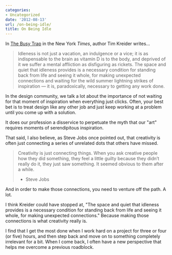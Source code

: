 ```yaml
---
categories:
- Uncategorized
date: '2012-08-13'
url: /on-being-idle/
title: On Being Idle
---
```


In <a href="http://opinionator.blogs.nytimes.com/2012/06/30/the-busy-trap/">The Busy Trap</a> in the New York <em>Times</em>, author Tim Kreider writes...

<blockquote>Idleness is not just a vacation, an indulgence or a vice; it is as indispensable to the brain as vitamin D is to the body, and deprived of it we suffer a mental affliction as disfiguring as rickets. The space and quiet that idleness provides is a necessary condition for standing back from life and seeing it whole, for making unexpected connections and waiting for the wild summer lightning strikes of inspiration — it is, paradoxically, necessary to getting any work done.</blockquote>

In the design community, we talk a lot about the importance of not waiting for that moment of inspiration when everything just clicks. Often, your best bet is to treat design like any other job and just keep working at a problem until you come up with a solution.

It does our profession a disservice to perpetuate the myth that our "art" requires moments of serendipitous inspiration.
<!--more-->
That said, I also believe, as Steve Jobs once pointed out, that creativity is often just connecting a series of unrelated dots that others have missed.

<blockquote>Creativity is just connecting things. When you ask creative people how they did something, they feel a little guilty because they didn’t really do it, they just saw something. It seemed obvious to them after a while.

- Steve Jobs</blockquote>

And in order to make those connections, you need to venture off the path. A lot.

I think Kreider could have stopped at, "The space and quiet that idleness provides is a necessary condition for standing back from life and seeing it whole, for making unexpected connections." Because making those connections is what creativity really is.

I find that I get the most done when I work hard on a project for three or four (or five) hours, and then step back and move on to something completely irrelevant for a bit. When I come back, I often have a new perspective that helps me overcome a previous roadblock.